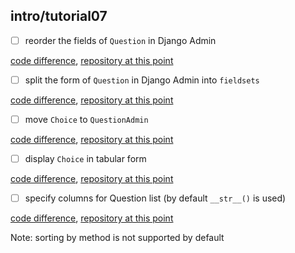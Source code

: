 ## intro/tutorial07

- [ ] reorder the fields of `Question` in Django Admin

 [code difference](https://github.com/bkmagnetron/django-tutorial-docker/commit/af3579c07595ecba4ec9866224bea6fbf5fa1e03),
 [repository at this point](https://github.com/bkmagnetron/django-tutorial-docker/tree/af3579c07595ecba4ec9866224bea6fbf5fa1e03)

- [ ] split the form of `Question` in Django Admin into `fieldsets`

 [code difference](https://github.com/bkmagnetron/django-tutorial-docker/commit/d76b54733868f0dbad59c997c3edb54d80723017),
 [repository at this point](https://github.com/bkmagnetron/django-tutorial-docker/tree/d76b54733868f0dbad59c997c3edb54d80723017)

- [ ] move `Choice` to `QuestionAdmin`

 [code difference](https://github.com/bkmagnetron/django-tutorial-docker/commit/54c02026658e2a7185edee6807a2fbca65949521),
 [repository at this point](https://github.com/bkmagnetron/django-tutorial-docker/tree/54c02026658e2a7185edee6807a2fbca65949521)

- [ ] display `Choice` in tabular form

 [code difference](https://github.com/bkmagnetron/django-tutorial-docker/commit/be03c59255fff1f3a2128d5e16f94589a0396fe1),
 [repository at this point](https://github.com/bkmagnetron/django-tutorial-docker/tree/be03c59255fff1f3a2128d5e16f94589a0396fe1)

- [ ] specify columns for Question list (by default `__str__()` is used)

 [code difference](https://github.com/bkmagnetron/django-tutorial-docker/commit/8b421eb18ef8db7ad5464a9f134a09dbff47b0b0),
 [repository at this point](https://github.com/bkmagnetron/django-tutorial-docker/tree/8b421eb18ef8db7ad5464a9f134a09dbff47b0b0)

 Note: sorting by method is not supported by default
